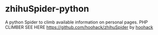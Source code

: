 # zhihuSpider-python
A python Spider to climb available information on personal pages.
PHP CLIMBER SEE HERE https://github.com/hoohack/zhihuSpider  by [hoohack](https://github.com/hoohack)
